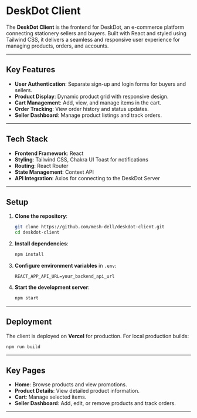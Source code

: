 # DeskDot Client

The **DeskDot Client** is the frontend for DeskDot, an e-commerce platform connecting stationery sellers and buyers. Built with React and styled using Tailwind CSS, it delivers a seamless and responsive user experience for managing products, orders, and accounts.

---

## Key Features

- **User Authentication**: Separate sign-up and login forms for buyers and sellers.  
- **Product Display**: Dynamic product grid with responsive design.  
- **Cart Management**: Add, view, and manage items in the cart.  
- **Order Tracking**: View order history and status updates.  
- **Seller Dashboard**: Manage product listings and track orders.  

---

## Tech Stack

- **Frontend Framework**: React  
- **Styling**: Tailwind CSS, Chakra UI Toast for notifications  
- **Routing**: React Router  
- **State Management**: Context API  
- **API Integration**: Axios for connecting to the DeskDot Server  

---

## Setup

1. **Clone the repository**:  
   ```bash
   git clone https://github.com/mesh-dell/deskdot-client.git
   cd deskdot-client
   ```

2. **Install dependencies**:  
   ```bash
   npm install
   ```

3. **Configure environment variables** in `.env`:
   ```
   REACT_APP_API_URL=your_backend_api_url
   ```

4. **Start the development server**:  
   ```bash
   npm start
   ```

---

## Deployment

The client is deployed on **Vercel** for production. For local production builds:  
```bash
npm run build
```

---

## Key Pages

- **Home**: Browse products and view promotions.  
- **Product Details**: View detailed product information.  
- **Cart**: Manage selected items.  
- **Seller Dashboard**: Add, edit, or remove products and track orders.  

---
